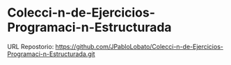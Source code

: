 # Colecci-n-de-Ejercicios-Programaci-n-Estructurada

URL Repostorio: https://github.com/JPabloLobato/Colecci-n-de-Ejercicios-Programaci-n-Estructurada.git
